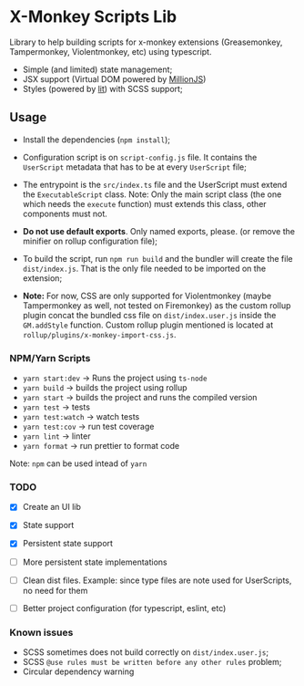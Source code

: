 # X-Monkey Scripts Lib

Library to help building scripts for x-monkey extensions (Greasemonkey, Tampermonkey, Violentmonkey, etc) using typescript.

- Simple (and limited) state management;
- JSX support (Virtual DOM powered by [MillionJS](https://millionjs.org/))
- Styles (powered by [lit](https://ajusa.github.io/lit/docs/lit.html)) with SCSS support;

## Usage
- Install the dependencies (`npm install`);
- Configuration script is on `script-config.js` file. It contains the `UserScript` metadata that has to be at every `UserScript` file;
- The entrypoint is the `src/index.ts` file and the UserScript must extend the `ExecutableScript` class.
Note: Only the main script class (the one which needs the `execute` function) must extends this class, other components must not.
- __Do not use default exports__. Only named exports, please. (or remove the minifier on rollup configuration file);
- To build the script, run `npm run build` and the bundler will create the file `dist/index.js`. That is the only file needed to be imported on the extension;

- __Note:__  For now, CSS are only supported for Violentmonkey (maybe Tampermonkey as well, not tested on Firemonkey) as the custom rollup plugin concat the bundled css file on `dist/index.user.js` inside the `GM.addStyle` function. Custom rollup plugin mentioned is located at `rollup/plugins/x-monkey-import-css.js`.


### NPM/Yarn Scripts
- `yarn start:dev` -> Runs the project using `ts-node`
- `yarn build` -> builds the project using rollup
- `yarn start` -> builds the project and runs the compiled version
- `yarn test` -> tests
- `yarn test:watch` -> watch tests
- `yarn test:cov` -> run test coverage
- `yarn lint` -> linter
- `yarn format` -> run prettier to format code


Note: `npm` can be used intead of `yarn`


### TODO
- [X] Create an UI lib
- [X] State support
- [X] Persistent state support
- [ ] More persistent state implementations
- [ ] Clean dist files. Example: since type files are note used for UserScripts, no need for them
- [ ] Better project configuration (for typescript, eslint, etc)



### Known issues
- SCSS sometimes does not build correctly on `dist/index.user.js`;
- SCSS `@use rules must be written before any other rules` problem;
- Circular dependency warning
